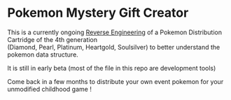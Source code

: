 # Pokemon Mystery Gift Creator
This is a currently ongoing [Reverse Engineering](https://en.wikipedia.org/wiki/Reverse_engineering) of a Pokemon Distribution Cartridge of the 4th generation    
(Diamond, Pearl, Platinum, Heartgold, Soulsilver) 
to better understand the pokemon data structure.   
    
    
It is still in early beta (most of the file in this repo are development tools)
    
Come back in a few months to distribute your own event pokemon for your unmodified childhood game !

